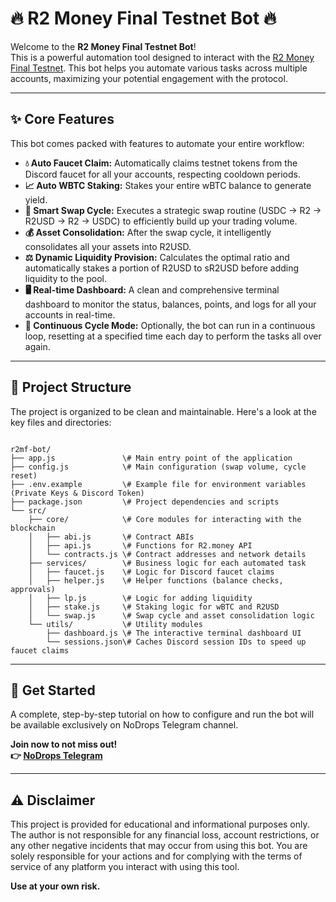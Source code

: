 # 🔥 R2 Money Final Testnet Bot 🔥

Welcome to the **R2 Money Final Testnet Bot**! \
This is a powerful automation tool designed to interact with the [R2 Money Final Testnet](https://www.r2.money/?code=PWNLN). This bot helps you automate various tasks across multiple accounts, maximizing your potential engagement with the protocol.


---

## ✨ Core Features

This bot comes packed with features to automate your entire workflow:

-   **💧 Auto Faucet Claim:** Automatically claims testnet tokens from the Discord faucet for all your accounts, respecting cooldown periods.
-   **📈 Auto WBTC Staking:** Stakes your entire wBTC balance to generate yield.
-   **🔄 Smart Swap Cycle:** Executes a strategic swap routine (USDC -> R2 -> R2USD -> R2 -> USDC) to efficiently build up your trading volume.
-   **💰 Asset Consolidation:** After the swap cycle, it intelligently consolidates all your assets into R2USD.
-   **⚖️ Dynamic Liquidity Provision:** Calculates the optimal ratio and automatically stakes a portion of R2USD to sR2USD before adding liquidity to the pool.
-   **🖥️ Real-time Dashboard:** A clean and comprehensive terminal dashboard to monitor the status, balances, points, and logs for all your accounts in real-time.
-   **🔄 Continuous Cycle Mode:** Optionally, the bot can run in a continuous loop, resetting at a specified time each day to perform the tasks all over again.

---

## 📂 Project Structure

The project is organized to be clean and maintainable. Here's a look at the key files and directories:

```

r2mf-bot/
├── app.js               \# Main entry point of the application
├── config.js            \# Main configuration (swap volume, cycle reset)
├── .env.example         \# Example file for environment variables (Private Keys & Discord Token)
├── package.json         \# Project dependencies and scripts
└── src/
    ├── core/            \# Core modules for interacting with the blockchain
    │   ├── abi.js       \# Contract ABIs
    │   ├── api.js       \# Functions for R2.money API
    │   └── contracts.js \# Contract addresses and network details
    ├── services/        \# Business logic for each automated task
    │   ├── faucet.js    \# Logic for Discord faucet claims
    │   ├── helper.js    \# Helper functions (balance checks, approvals)
    │   ├── lp.js        \# Logic for adding liquidity
    │   ├── stake.js     \# Staking logic for wBTC and R2USD
    │   └── swap.js      \# Swap cycle and asset consolidation logic
    └── utils/           \# Utility modules
        ├── dashboard.js \# The interactive terminal dashboard UI
        └── sessions.json\# Caches Discord session IDs to speed up faucet claims

```

---

## 🚀 Get Started

A complete, step-by-step tutorial on how to configure and run the bot will be available exclusively on NoDrops Telegram channel.

**Join now to not miss out! \
👉 [NoDrops Telegram](https://t.me/NoDrops)**

---

## ⚠️ Disclaimer

This project is provided for educational and informational purposes only. The author is not responsible for any financial loss, account restrictions, or any other negative incidents that may occur from using this bot. You are solely responsible for your actions and for complying with the terms of service of any platform you interact with using this tool.

**Use at your own risk.**
